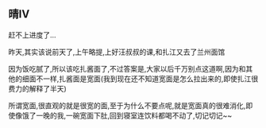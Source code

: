## 晴IV ##

赶不上进度了...
 
昨天,其实该说前天了,上午略提,上好汪叔叔的课,和扎江又去了兰州面馆
 
因为饭吃腻了,所以该吃扎酱面了,不过答案是,大家以后千万别点这道啊,因为和其他的细面不一样,扎酱面是宽面(我到现在还不知道宽面是怎么拉出来的,即使扎江很费力的解释了半天)
 
所谓宽面,很直观的就是很宽的面,至于为什么不要点呢,就是宽面真的很难消化,即使像饿了一晚的我,一碗宽面下肚,回到寝室连饮料都喝不动了,切记切记~~
